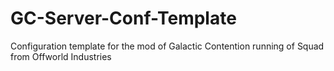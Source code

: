 # GC-Server-Conf-Template
Configuration template for the mod of Galactic Contention running of Squad from Offworld Industries
